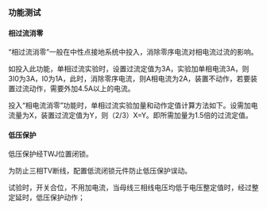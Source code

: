 ### **功能测试**

#### **相过流消零**

“相过流消零”一般在中性点接地系统中投入，消除零序电流对相电流过流的影响。

如投入此功能，单相过流实验时，设置过流定值为3A，实验加单相电流3A，则3I0为3A，I0为1A，此时，消除零序电流，则A相电流为2A，装置不动作，若要装置过流动作，需要外加4.5A以上的电流。

投入“相电流消零”功能时，单相过流实验加量和动作定值计算方法如下。设需加电流量为X，装置过流定值为Y，则（2/3）X=Y。即所需加量为1.5倍的过流定值。

 

#### **低压保护**

低压保护经TWJ位置闭锁。

为防止三相TV断线，配置低流闭锁元件防止低压保护误动。

试验时，开关合位，不用加电流，当母线三相线电压均低于电压整定值时，经过整定延时，低压保护动作；